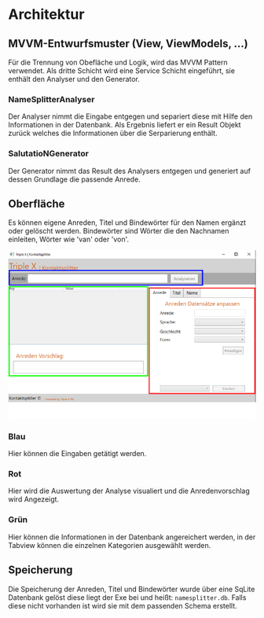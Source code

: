 # Architektur 

## MVVM-Entwurfsmuster (View, ViewModels, ...)

Für die Trennung von Obefläche und Logik, wird das MVVM Pattern verwendet.
Als dritte Schicht wird eine Service Schicht eingeführt, sie enthält den Analyser und den Generator. 

### NameSplitterAnalyser

Der Analyser nimmt die Eingabe entgegen und separiert diese mit Hilfe den Informationen in der Datenbank.
Als Ergebnis liefert er ein Result Objekt zurück welches die Informationen über die Serparierung enthält.

### SalutatioNGenerator
Der Generator nimmt das Result des Analysers entgegen und generiert auf dessen Grundlage die passende Anrede.

## Oberfläche
Es können eigene Anreden, Titel und Bindewörter für den Namen ergänzt oder gelöscht werden.
Bindewörter sind Wörter die den Nachnamen einleiten, Wörter wie 'van' oder 'von'.

![oberflaeche](./Oberflaeche.png)

### Blau
Hier können die Eingaben getätigt werden. 

### Rot
Hier wird die Auswertung der Analyse visualiert und die Anredenvorschlag wird Angezeigt.

### Grün
Hier können die Informationen in der Datenbank angereichert werden, in der Tabview können die einzelnen Kategorien ausgewählt werden.

## Speicherung
Die Speicherung der Anreden, Titel und Bindewörter wurde über eine SqLite Datenbank gelöst diese liegt der Exe bei und heißt: ``namesplitter.db``.
Falls diese nicht vorhanden ist wird sie mit dem passenden Schema erstellt.
